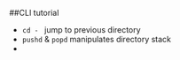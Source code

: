 ##CLI tutorial
* `cd - ` jump to previous directory
* `pushd` & `popd` manipulates directory stack
* 